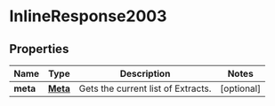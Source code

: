 
# InlineResponse2003

## Properties
Name | Type | Description | Notes
------------ | ------------- | ------------- | -------------
**meta** | [**Meta**](Meta.md) | Gets the current list of Extracts. |  [optional]



